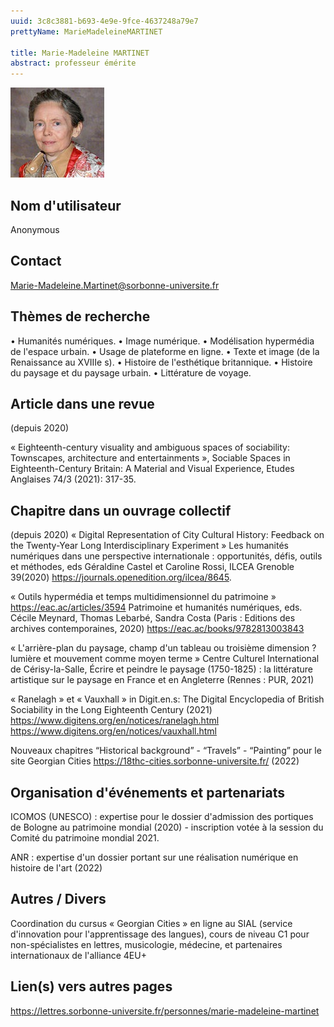 ```yaml
---
uuid: 3c8c3881-b693-4e9e-9fce-4637248a79e7
prettyName: MarieMadeleineMARTINET

title: Marie-Madeleine MARTINET
abstract: professeur émérite
---
```


![small](Martinet_Marie-Madeleine.jpg)

## ﻿Nom d'utilisateur

 Anonymous

## Contact

 <Marie-Madeleine.Martinet@sorbonne-universite.fr>

## Thèmes de recherche

 •	Humanités numériques.
•	Image numérique.
•	Modélisation hypermédia de l'espace urbain.
•	Usage de plateforme en ligne.
•	Texte et image (de la Renaissance au XVIIIe s).
•	Histoire de l'esthétique britannique.
•	Histoire du paysage et du paysage urbain.
•	Littérature de voyage.

## Article dans une revue

 (depuis 2020)

« Eighteenth-century visuality and ambiguous spaces of sociability: Townscapes, architecture and entertainments », Sociable Spaces in Eighteenth-Century Britain: A Material and Visual Experience, Etudes Anglaises 74/3 (2021): 317-35.

## Chapitre dans un ouvrage collectif

 (depuis 2020)
« Digital Representation of City Cultural History: Feedback on the Twenty-Year Long Interdisciplinary Experiment » Les humanités numériques dans une perspective internationale : opportunités, défis, outils et méthodes, eds Géraldine Castel et Caroline Rossi, ILCEA Grenoble 39(2020) https://journals.openedition.org/ilcea/8645. 

« Outils hypermédia et temps multidimensionnel du patrimoine » https://eac.ac/articles/3594 Patrimoine et humanités numériques, eds. Cécile Meynard, Thomas Lebarbé, Sandra Costa (Paris : Editions des archives contemporaines, 2020) https://eac.ac/books/9782813003843 

« L'arrière-plan du paysage, champ d'un tableau ou troisième dimension ? lumière et mouvement comme moyen terme » Centre Culturel International de Cérisy-la-Salle, Écrire et peindre le paysage (1750-1825) : la littérature artistique sur le paysage en France et en Angleterre (Rennes : PUR, 2021) 

« Ranelagh » et « Vauxhall » in Digit.en.s: The Digital Encyclopedia of British Sociability in the Long Eighteenth Century (2021) https://www.digitens.org/en/notices/ranelagh.html https://www.digitens.org/en/notices/vauxhall.html 

Nouveaux chapitres “Historical background” - “Travels” - “Painting” pour le site Georgian Cities https://18thc-cities.sorbonne-universite.fr/ (2022)

## Organisation d'événements et partenariats

 ICOMOS (UNESCO) : expertise pour le dossier d'admission des portiques de Bologne au patrimoine mondial (2020) - inscription votée à la session du Comité du patrimoine mondial 2021. 

ANR : expertise d'un dossier portant sur une réalisation numérique en histoire de l'art (2022)

## Autres / Divers

 Coordination du cursus « Georgian Cities » en ligne au SIAL (service d'innovation pour l'apprentissage des langues), cours de niveau C1 pour non-spécialistes en lettres, musicologie, médecine, et partenaires internationaux de l'alliance 4EU+

## Lien(s) vers autres pages

 https://lettres.sorbonne-universite.fr/personnes/marie-madeleine-martinet

